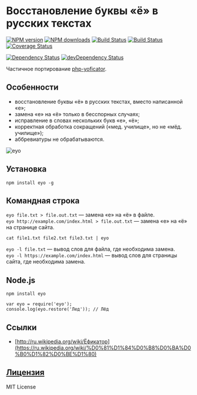 Восстановление буквы «ё» в русских текстах
===
[![NPM version](https://img.shields.io/npm/v/eyo.svg?style=flat)](https://www.npmjs.com/package/eyo)
[![NPM downloads](https://img.shields.io/npm/dm/eyo.svg?style=flat)](https://www.npmjs.com/package/eyo)
[![Build Status](https://img.shields.io/travis/hcodes/eyo.svg?style=flat)](https://travis-ci.org/hcodes/eyo)
[![Build Status](https://img.shields.io/appveyor/ci/hcodes/eyo/master.svg?style=flat)](https://ci.appveyor.com/project/hcodes/eyo)
[![Coverage Status](https://img.shields.io/coveralls/hcodes/eyo.svg?style=flat)](https://coveralls.io/r/hcodes/eyo)

[![Dependency Status](https://img.shields.io/david/hcodes/eyo.svg?style=flat)](https://david-dm.org/hcodes/eyo) [![devDependency Status](https://img.shields.io/david/dev/hcodes/eyo.svg?style=flat)](https://david-dm.org/hcodes/eyo#info=devDependencies)

Частичное портирование [php-yoficator](https://code.google.com/p/php-yoficator/).

## Особенности
+ восстановление буквы «ё» в русских текстах, вместо написанной «е»;
+ замена «е» на «ё» только в бесспорных случаях;
+ исправление в словах нескольких букв «е», «ё»;
+ корректная обработка сокращений («мед. училище», но не «мёд. училище»);
+ аббревиатуры не обрабатываются.

![eyo](https://raw.githubusercontent.com/hcodes/eyo/master/images/screenshot.png)


## Установка
`npm install eyo -g`

## Командная строка
`eyo file.txt > file.out.txt` — замена «е» на «ё» в файле.<br/>
`eyo http://example.com/index.html > file.out.txt` — замена «е» на «ё» на странице сайта.

`cat file1.txt file2.txt file3.txt | eyo`

`eyo -l file.txt` — вывод слов для файла, где необходима замена.<br/>
`eyo -l https://example.com/index.html` — вывод слов для страницы сайта, где необходима замена.

## Node.js
`npm install eyo`

```
var eyo = require('eyo');
console.log(eyo.restore('Лед')); // Лёд
```

## Ссылки
+ [http://ru.wikipedia.org/wiki/Ёфикатор](https://ru.wikipedia.org/wiki/%D0%81%D1%84%D0%B8%D0%BA%D0%B0%D1%82%D0%BE%D1%80)

## [Лицензия](./LICENSE)
MIT License
